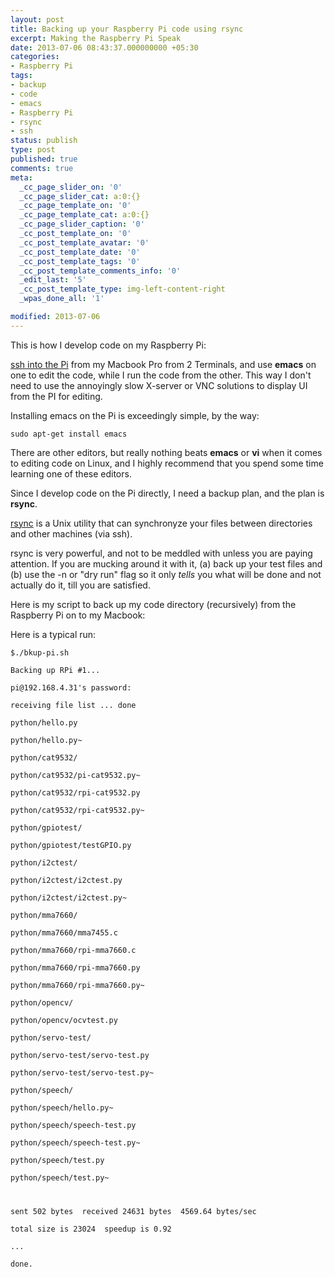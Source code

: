 ```yaml
---
layout: post
title: Backing up your Raspberry Pi code using rsync
excerpt: Making the Raspberry Pi Speak
date: 2013-07-06 08:43:37.000000000 +05:30
categories:
- Raspberry Pi
tags:
- backup
- code
- emacs
- Raspberry Pi
- rsync
- ssh
status: publish
type: post
published: true
comments: true
meta:
  _cc_page_slider_on: '0'
  _cc_page_slider_cat: a:0:{}
  _cc_page_template_on: '0'
  _cc_page_template_cat: a:0:{}
  _cc_page_slider_caption: '0'
  _cc_post_template_on: '0'
  _cc_post_template_avatar: '0'
  _cc_post_template_date: '0'
  _cc_post_template_tags: '0'
  _cc_post_template_comments_info: '0'
  _edit_last: '5'
  _cc_post_template_type: img-left-content-right
  _wpas_done_all: '1'

modified: 2013-07-06
---
```

<p>This is how I develop code on my Raspberry Pi:</p>
<p><a href="http://electronut.in/starting-raspberry-pi-wifi-ssh-and-gpio/" title="Starting Raspberry Pi: WiFi, ssh and GPIO">ssh into the Pi</a> from my Macbook Pro from 2 Terminals, and use <strong>emacs</strong> on one to edit the code, while I run the code from the other. This way I don't need to use the annoyingly slow X-server or VNC solutions to display UI from the PI for editing. </p>
<p><!--more--></p>
<p>Installing emacs on the Pi is exceedingly simple, by the way:</p>
<p><code>sudo apt-get install emacs</code></p>
<p>There are other editors, but really nothing beats <strong>emacs</strong> or <strong>vi</strong> when it comes to editing code on Linux, and I highly recommend that you spend some time learning one of these editors.</p>
<p>Since I develop code on the Pi directly, I need a backup plan, and the plan is <strong>rsync</strong>.</p>
<p><a href="http://en.wikipedia.org/wiki/Rsync">rsync</a> is a Unix utility that can synchronyze your files between directories and other machines (via ssh).</p>
<p>rsync is very powerful, and not to be meddled with unless you are paying attention. If you are mucking around it with it, (a) back up your test files and (b) use the -n or "dry run" flag so it only <em>tells</em> you what will be done and not actually do it, till you are satisfied.</p>
<p>Here is my script to back up my code directory (recursively) from the Raspberry Pi on to my Macbook:</p>
<p><script src="https://gist.github.com/electronut/5938436.js"></script></p>
<p>Here is a typical run:</p>
<p><code>$./bkup-pi.sh<br />
Backing up RPi #1...<br />
pi@192.168.4.31's password:<br />
receiving file list ... done<br />
python/hello.py<br />
python/hello.py~<br />
python/cat9532/<br />
python/cat9532/pi-cat9532.py~<br />
python/cat9532/rpi-cat9532.py<br />
python/cat9532/rpi-cat9532.py~<br />
python/gpiotest/<br />
python/gpiotest/testGPIO.py<br />
python/i2ctest/<br />
python/i2ctest/i2ctest.py<br />
python/i2ctest/i2ctest.py~<br />
python/mma7660/<br />
python/mma7660/mma7455.c<br />
python/mma7660/rpi-mma7660.c<br />
python/mma7660/rpi-mma7660.py<br />
python/mma7660/rpi-mma7660.py~<br />
python/opencv/<br />
python/opencv/ocvtest.py<br />
python/servo-test/<br />
python/servo-test/servo-test.py<br />
python/servo-test/servo-test.py~<br />
python/speech/<br />
python/speech/hello.py~<br />
python/speech/speech-test.py<br />
python/speech/speech-test.py~<br />
python/speech/test.py<br />
python/speech/test.py~</p>
<p>sent 502 bytes  received 24631 bytes  4569.64 bytes/sec<br />
total size is 23024  speedup is 0.92<br />
...<br />
done.</p>
<p></code></p>
